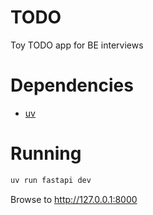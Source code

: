 # TODO

Toy TODO app for BE interviews

# Dependencies

- [uv](https://docs.astral.sh/uv/)

# Running

```sh
uv run fastapi dev
```

Browse to http://127.0.0.1:8000
